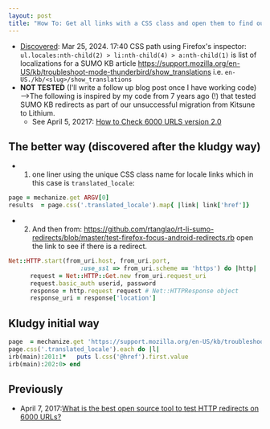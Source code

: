 ```yaml
---
layout: post
title: "How To: Get all links with a CSS class and open them to find out redirects for translations of Thunderbird Knowledge Base articles using Ruby and Nokogiri"
---
```


* [Discovered](http://rolandtanglao.com/2020/07/29/p1-blogthis-checkvist-list-links-to-blog/): Mar 25, 2024. 17:40 CSS path using Firefox's inspector:  `ul.locales:nth-child(2) > li:nth-child(4) > a:nth-child(1)` is list of localizations for a SUMO KB article https://support.mozilla.org/en-US/kb/troubleshoot-mode-thunderbird/show_translations i.e. `en-US./kb/<slug>/show_translations`
* **NOT TESTED** (I'll write a follow up blog post once I have working code) -->The following is inspired by my code from 7 years ago (!) that tested SUMO KB redirects as part of our unsuccessful migration from Kitsune to Lithium. 
    * See April 5, 20217: [How to Check 6000 URLS version 2.0](http://rolandtanglao.com/2017/04/05/how-to-check-6000-redirects-version2-aka-procedural-programming-sucks/)

## The better way (discovered after the kludgy way)
* 1. one liner using the unique CSS class name for locale links which in this case is `translated_locale`:

```ruby
page = mechanize.get ARGV[0]
results  = page.css('.translated_locale').map{ |link| link['href']}
```

* 2.  And then from: https://github.com/rtanglao/rt-li-sumo-redirects/blob/master/test-firefox-focus-android-redirects.rb open the link to see if there is a redirect.
```ruby
Net::HTTP.start(from_uri.host, from_uri.port,
                    :use_ssl => from_uri.scheme == 'https') do |http|
      request = Net::HTTP::Get.new from_uri.request_uri
      request.basic_auth userid, password
      response = http.request request # Net::HTTPResponse object
      response_uri = response['location']
```

## Kludgy initial way

```ruby
page  = mechanize.get 'https://support.mozilla.org/en-US/kb/troubleshoot-mode-thunderbird/show_translations'
page.css('.translated_locale').each do |l|
irb(main):201:1*   puts l.css('@href').first.value
irb(main):202:0> end
```

## Previously
* April 7, 2017:[What is the best open source tool to test HTTP redirects on 6000 URLs?](http://rolandtanglao.com/2017/04/07/Best-tool-to-test-HTTP-redirects/)
